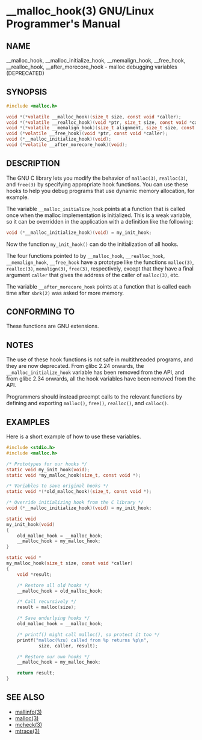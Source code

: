 # __malloc_hook(3) GNU/Linux Programmer's Manual
## NAME
__malloc_hook, __malloc_initialize_hook, __memalign_hook, __free_hook, __realloc_hook, __after_morecore_hook - malloc debugging variables (DEPRECATED)
## SYNOPSIS
```c
#include <malloc.h>

void *(*volatile __malloc_hook)(size_t size, const void *caller);
void *(*volatile __realloc_hook)(void *ptr, size_t size, const void *caller);
void *(*volatile __memalign_hook)(size_t alignment, size_t size, const void *caller);
void (*volatile __free_hook)(void *ptr, const void *caller);
void (*__malloc_initialize_hook)(void);
void (*volatile __after_morecore_hook)(void);
```
## DESCRIPTION
The GNU C library lets you modify the behavior of `malloc(3)`, `realloc(3)`, and `free(3)` by specifying appropriate hook functions. You can use these hooks to help you debug programs that use dynamic memory allocation, for example.

The variable `__malloc_initialize_hook` points at a function that is called once when the malloc implementation is initialized. This is a weak variable, so it can be overridden in the application with a definition like the following:

```c
void (*__malloc_initialize_hook)(void) = my_init_hook;
```

Now the function `my_init_hook()` can do the initialization of all hooks.

The four functions pointed to by `__malloc_hook`, `__realloc_hook`, `__memalign_hook`, `__free_hook` have a prototype like the functions `malloc(3)`, `realloc(3)`, `memalign(3)`, `free(3)`, respectively, except that they have a final argument `caller` that gives the address of the caller of `malloc(3)`, etc.

The variable `__after_morecore_hook` points at a function that is called each time after `sbrk(2)` was asked for more memory.
## CONFORMING TO
These functions are GNU extensions.
## NOTES
The use of these hook functions is not safe in multithreaded programs, and they are now deprecated. From glibc 2.24 onwards, the `__malloc_initialize_hook` variable has been removed from the API, and from glibc 2.34 onwards, all the hook variables have been removed from the API.

Programmers should instead preempt calls to the relevant functions by defining and exporting `malloc()`, `free()`, `realloc()`, and `calloc()`.

## EXAMPLES
Here is a short example of how to use these variables.

```c
#include <stdio.h>
#include <malloc.h>

/* Prototypes for our hooks */
static void my_init_hook(void);
static void *my_malloc_hook(size_t, const void *);

/* Variables to save original hooks */
static void *(*old_malloc_hook)(size_t, const void *);

/* Override initializing hook from the C library */
void (*__malloc_initialize_hook)(void) = my_init_hook;

static void
my_init_hook(void)
{
    old_malloc_hook = __malloc_hook;
    __malloc_hook = my_malloc_hook;
}

static void *
my_malloc_hook(size_t size, const void *caller)
{
    void *result;

    /* Restore all old hooks */
    __malloc_hook = old_malloc_hook;

    /* Call recursively */
    result = malloc(size);

    /* Save underlying hooks */
    old_malloc_hook = __malloc_hook;

    /* printf() might call malloc(), so protect it too */
    printf("malloc(%zu) called from %p returns %p\n",
            size, caller, result);

    /* Restore our own hooks */
    __malloc_hook = my_malloc_hook;

    return result;
}
```

## SEE ALSO
- [mallinfo(3)](http://man7.org/linux/man-pages/man3/mallinfo.3.html)
- [malloc(3)](http://man7.org/linux/man-pages/man3/malloc.3.html)
- [mcheck(3)](http://man7.org/linux/man-pages/man3/mcheck.3.html)
- [mtrace(3)](http://man7.org/linux/man-pages/man3/mtrace.3.html)
